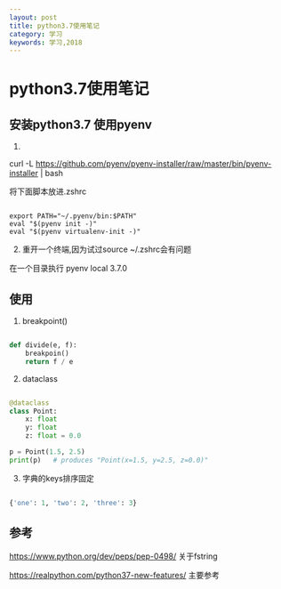 ```yaml
---
layout: post
title: python3.7使用笔记
category: 学习
keywords: 学习,2018
---
```


# python3.7使用笔记

## 安装python3.7 使用pyenv

1. 

curl -L https://github.com/pyenv/pyenv-installer/raw/master/bin/pyenv-installer | bash


将下面脚本放进.zshrc

```

export PATH="~/.pyenv/bin:$PATH"
eval "$(pyenv init -)"
eval "$(pyenv virtualenv-init -)"

```

2. 重开一个终端,因为试过source ~/.zshrc会有问题

在一个目录执行 pyenv local 3.7.0



## 使用

1. breakpoint()


```python

def divide(e, f):
	breakpoin()
	return f / e

```


2. dataclass


```python

@dataclass
class Point:
    x: float
    y: float
    z: float = 0.0

p = Point(1.5, 2.5)
print(p)   # produces "Point(x=1.5, y=2.5, z=0.0)"

```

3. 字典的keys排序固定

```python

{'one': 1, 'two': 2, 'three': 3}


```

## 参考

https://www.python.org/dev/peps/pep-0498/  关于fstring

https://realpython.com/python37-new-features/ 主要参考
